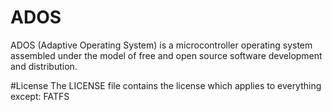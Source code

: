 # ADOS
ADOS (Adaptive Operating System) is a microcontroller operating system assembled under the model of free and open source software development and distribution.

#License
The LICENSE file contains the license which applies to everything except:
FATFS